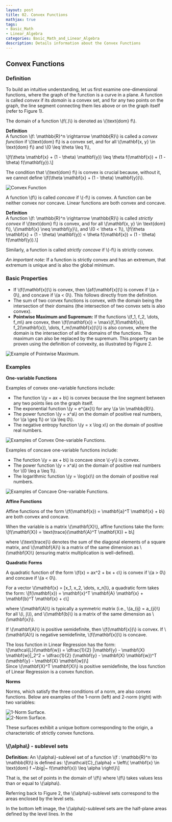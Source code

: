 ```yaml
---
layout: post
title: 02. Convex Functions
mathjax: true
tags:
- Basic_Math
- Linear_Algebra
categories: Basic_Math_and_Linear_Algebra
description: Details information about the Convex Functions
---
```


## Convex Functions

### Definition

To build an intuitive understanding, let us first examine one-dimensional functions, where the graph of the function is a curve in a plane. A function is called *convex* if its *domain* is a convex set, and for any two points on the graph, the line segment connecting them lies above or on the graph itself (refer to Figure 1).

The domain of a function \\(f(.)\\) is denoted as \\(\text{dom} f\\).

**Definition**  
A function \\(f: \mathbb{R}^n \rightarrow \mathbb{R}\\) is called a *convex function* if \\(\text{dom} f\\) is a convex set, and for all \\(\mathbf{x, y} \in \text{dom} f\\) and \\(0 \leq \theta \leq 1\\),

\\[f(\theta \mathbf{x} + (1 - \theta) \mathbf{y}) \leq \theta f(\mathbf{x}) + (1 - \theta) f(\mathbf{y}).\\]

The condition that \\(\text{dom} f\\) is convex is crucial because, without it, we cannot define \\(f(\theta \mathbf{x} + (1 - \theta) \mathbf{y})\\).

![Convex Function](/MLDL/assets/img/16_convexity/convexf_def.png)

A function \\(f\\) is called *concave* if \\(-f\\) is convex. A function can be neither convex nor concave. Linear functions are both convex and concave.

**Definition**  
A function \\(f: \mathbb{R}^n \rightarrow \mathbb{R}\\) is called *strictly convex* if \\(\text{dom} f\\) is convex, and for all \\(\mathbf{x, y} \in \text{dom} f\\), \\(\mathbf{x} \neq \mathbf{y}\\), and \\(0 < \theta < 1\\),
\\[f(\theta \mathbf{x} + (1 - \theta) \mathbf{y}) < \theta f(\mathbf{x}) + (1 - \theta) f(\mathbf{y}).\\]

Similarly, a function is called *strictly concave* if \\(-f\\) is strictly convex.

*An important note:* If a function is strictly convex and has an extremum, that extremum is unique and is also the global minimum.

### Basic Properties

- If \\(f(\mathbf{x})\\) is convex, then \\(af(\mathbf{x})\\) is convex if \\(a > 0\\), and concave if \\(a < 0\\). This follows directly from the definition.
- The sum of two convex functions is convex, with the domain being the intersection of their domains (the intersection of two convex sets is also convex).
- **Pointwise Maximum and Supremum:** If the functions \\(f_1, f_2, \dots, f_m\\) are convex, then \\(f(\mathbf{x}) = \max\\{f_1(\mathbf{x}), f_2(\mathbf{x}), \dots, f_m(\mathbf{x})\\}\\) is also convex, where the domain is the intersection of all the domains of the functions. The maximum can also be replaced by the supremum. This property can be proven using the definition of convexity, as illustrated by Figure 2.

![Example of Pointwise Maximum.](/MLDL/assets/img/16_convexity/max_point.png)

### Examples

**One-variable Functions**

Examples of convex one-variable functions include:

- The function \\(y = ax + b\\) is convex because the line segment between any two points lies on the graph itself.
- The exponential function \\(y = e^{ax}\\) for any \\(a \in \mathbb{R}\\).
- The power function \\(y = x^a\\) on the domain of positive real numbers, for \\(a \geq 1\\) or \\(a \leq 0\\).
- The negative entropy function \\(y = x \log x\\) on the domain of positive real numbers.

![Examples of Convex One-variable Functions.](/MLDL/assets/img/16_convexity/convexfunctions.png)

Examples of concave one-variable functions include:

- The function \\(y = ax + b\\) is concave since \\(-y\\) is convex.
- The power function \\(y = x^a\\) on the domain of positive real numbers for \\(0 \leq a \leq 1\\).
- The logarithmic function \\(y = \log(x)\\) on the domain of positive real numbers.

![Examples of Concave One-variable Functions.](/MLDL/assets/img/16_convexity/concavefunctions.png)

**Affine Functions**

Affine functions of the form \\(f(\mathbf{x}) = \mathbf{a}^T \mathbf{x} + b\\) are both convex and concave.

When the variable is a matrix \\(\mathbf{X}\\), affine functions take the form:
\\[f(\mathbf{X}) = \text{trace}(\mathbf{A}^T \mathbf{X}) + b\\]

where \\(\text{trace}\\) denotes the sum of the diagonal elements of a square matrix, and \\(\mathbf{A}\\) is a matrix of the same dimension as \\(\mathbf{X}\\) (ensuring matrix multiplication is well-defined).

**Quadratic Forms**

A quadratic function of the form \\(f(x) = ax^2 + bx + c\\) is convex if \\(a > 0\\) and concave if \\(a < 0\\).

For a vector \\(\mathbf{x} = [x_1, x_2, \dots, x_n]\\), a quadratic form takes the form:
\\[f(\mathbf{x}) = \mathbf{x}^T \mathbf{A} \mathbf{x} + \mathbf{b}^T \mathbf{x} + c\\]

where \\(\mathbf{A}\\) is typically a symmetric matrix (i.e., \\(a_{ij} = a_{ji}\\) for all \\(i, j\\)), and \\(\mathbf{b}\\) is a matrix of the same dimension as \\(\mathbf{x}\\).

If \\(\mathbf{A}\\) is positive semidefinite, then \\(f(\mathbf{x})\\) is convex. If \\(\mathbf{A}\\) is negative semidefinite, \\(f(\mathbf{x})\\) is concave.

The loss function in Linear Regression has the form:  
\\[\mathcal{L}(\mathbf{w}) = \dfrac{1}{2} \|\mathbf{y} - \mathbf{X} \mathbf{w}\|_2^2 = \dfrac{1}{2} (\mathbf{y} - \mathbf{X} \mathbf{w})^T (\mathbf{y} - \mathbf{X} \mathbf{w})\\]  
Since \\(\mathbf{X}^T \mathbf{X}\\) is positive semidefinite, the loss function of Linear Regression is a convex function.

**Norms**

Norms, which satisfy the three conditions of a norm, are also convex functions. Below are examples of the 1-norm (left) and 2-norm (right) with two variables:

![1-Norm Surface.](/MLDL/assets/img/16_convexity/norm1_surf.png)  
![2-Norm Surface.](/MLDL/assets/img/16_convexity/norm2_surf.png)

These surfaces exhibit a unique bottom corresponding to the origin, a characteristic of strictly convex functions.

### \\(\alpha\\) - sublevel sets

**Definition:** An \\(\alpha\\)-sublevel set of a function \\(f : \mathbb{R}^n \to \mathbb{R}\\) is defined as:
\\[\mathcal{C}_{\alpha} = \left\\{ \mathbf{x} \in \text{dom} f ~\big|~ f(\mathbf{x}) \leq \alpha \right\\}\\]

That is, the set of points in the domain of \\(f\\) where \\(f\\) takes values less than or equal to \\(\alpha\\).

Referring back to Figure 2, the \\(\alpha\\)-sublevel sets correspond to the areas enclosed by the level sets.

In the bottom left image, the \\(\alpha\\)-sublevel sets are the half-plane areas defined by the level lines. In the

